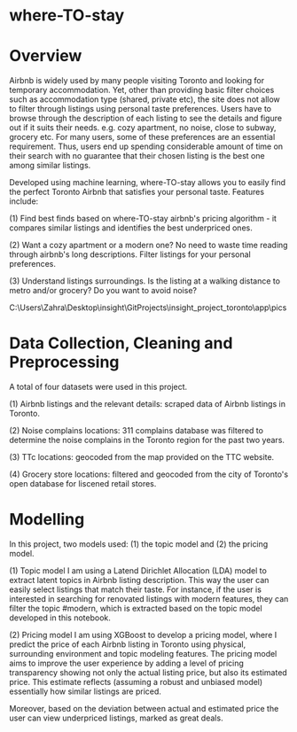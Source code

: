 # where-TO-stay

# Overview
Airbnb is widely used by many people visiting Toronto and looking for temporary accommodation. Yet, other than providing basic filter choices such as accommodation type (shared, private etc), the site does not allow to filter through listings using personal taste preferences. Users have to browse through the description of each listing to see the details and figure out if it suits their needs. e.g. cozy apartment, no noise, close to subway, grocery etc. For many users, some of these preferences are an essential requirement. Thus, users end up spending considerable amount of time on their search with no guarantee that their chosen listing is the best one among similar listings.

Developed using machine learning, where-TO-stay allows you to easily find the perfect Toronto Airbnb that satisfies your personal taste.
Features include:

(1) Find best finds based on where-TO-stay airbnb's pricing algorithm - it compares similar listings and identifies the best underpriced ones.

(2) Want a cozy apartment or a modern one? No need to waste time reading through airbnb's long descriptions. Filter listings for your personal preferences.

(3) Understand listings surroundings. Is the listing at a walking distance to metro and/or grocery? Do you want to avoid noise?

C:\Users\Zahra\Desktop\insight\GitProjects\insight_project_toronto\app\pics

# Data Collection, Cleaning and Preprocessing
A total of four datasets were used in this project.

(1) Airbnb listings and the relevant details: scraped data of Airbnb listings in Toronto. 

(2) Noise complains locations: 311 complains database was filtered to determine the noise complains in the Toronto region for the past two years.  

(3) TTc locations: geocoded from the map provided on the TTC website.

(4) Grocery store locations: filtered and geocoded from the city of Toronto's open database for liscened retail stores.

# Modelling
In this project, two models used: (1) the topic model and (2) the pricing model.

(1) Topic model
I am using a Latend Dirichlet Allocation (LDA) model to extract latent topics in Airbnb listing description. This way the user can easily select listings that match their taste. For instance, if the user is interested in searching for renovated listings with modern features, they can filter the topic #modern, which is extracted based on the topic model developed in this notebook.

(2) Pricing model
I am using XGBoost to develop a pricing model, where I predict the price of each Airbnb listing in Toronto using physical, surrounding environment and topic modeling features. The pricing model aims to improve the user experience by adding a level of pricing transparency showing not only the actual listing price, but also its estimated price. This estimate reflects (assuming a robust and unbiased model) essentially how similar listings are priced.

Moreover, based on the deviation between actual and estimated price the user can view underpriced listings, marked as great deals.

